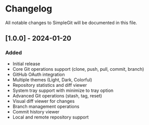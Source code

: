 # Changelog

All notable changes to SimpleGit will be documented in this file.

## [1.0.0] - 2024-01-20

### Added

- Initial release
- Core Git operations support (clone, push, pull, commit, branch)
- GitHub OAuth integration
- Multiple themes (Light, Dark, Colorful)
- Repository statistics and diff viewer
- System tray support with minimize to tray option
- Advanced Git operations (stash, tag, reset)
- Visual diff viewer for changes
- Branch management operations
- Commit history viewer
- Local and remote repository support
